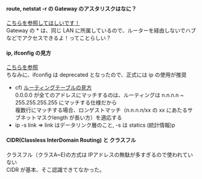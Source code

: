 #### **route, netstat -r の Gateway のアスタリスクはなに？**
[こちらを参照してほしいです！](https://ips.nekotype.com/1602/)<br>
Gateway の * は、同じ LAN に所属しているので、ルーターを経由しないでハブなどでアクセスできるよ！ってことらしい？<br>

#### **ip, ifconfig の見方**
[こちらを参照](https://qiita.com/pe-ta/items/aff8db72530c6baa11b2)<br>
ちなみに、ifconfig は deprecated となったので、正式には ip の使用が推奨<br>
+ cf) [ルーティングテーブルの見方](https://qiita.com/cafedrip/items/8f0cc9544910cba23be8)<br>
0.0.0.0 が全てのアドレスにマッチするのは、ルーティングは n.n.n.n ~ 255.255.255.255 にマッチする仕様だから<br>
複数行にマッチする場合、ロンゲストマッチ（n.n.n.n/xx の xx にあたるサブネットマスクlength が長い方）を適応する<br>
+ ip -s link => link はデータリンク層のこと, -s は statics (統計情報)p<br>


#### CIDR(Classless InterDomain Routing) と クラスフル
クラスフル（クラスA~E)の方式は IPアドレスの無駄が多すぎるので使われていない<br>
CIDR が基本、そこ認識できてなかった。<br>